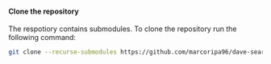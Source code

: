 #### Clone the repository

The respotiory contains submodules. To clone the repository run the following command:

```bash
git clone --recurse-submodules https://github.com/marcoripa96/dave-search.git
```

